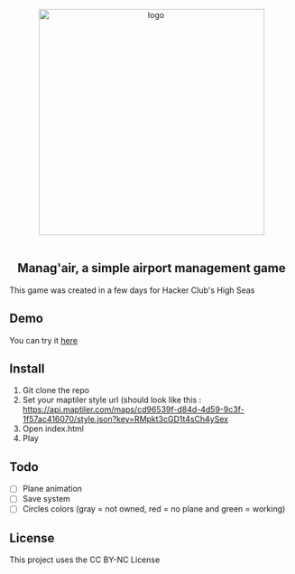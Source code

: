 <p align="center">
  <img src="https://github.com/user-attachments/assets/8b42e5fd-4b7d-4cdc-8c3d-cd84af8c2608" alt="logo" width="400"/><br><br>
  <h2 align="center" >Manag'air, a simple airport management game</h2>
</p>

This game was created in a few days for Hacker Club's High Seas


## Demo
You can try it [here](https://managair.pages.dev/)

## Install

1. Git clone the repo
2. Set your maptiler style url (should look like this : https://api.maptiler.com/maps/cd96539f-d84d-4d59-9c3f-1f57ac416070/style.json?key=RMpkt3cGD1t4sCh4ySex
3. Open index.html
4. Play

## Todo
- [ ] Plane animation
- [ ] Save system
- [ ] Circles colors (gray = not owned, red = no plane and green = working)

## License
This project uses the CC BY-NC License
